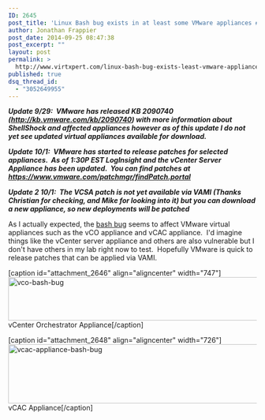 ```yaml
---
ID: 2645
post_title: 'Linux Bash bug exists in at least some VMware appliances #bash #shellshock'
author: Jonathan Frappier
post_date: 2014-09-25 08:47:38
post_excerpt: ""
layout: post
permalink: >
  http://www.virtxpert.com/linux-bash-bug-exists-least-vmware-appliances-bash/
published: true
dsq_thread_id:
  - "3052649955"
---
```

<em><strong>**Update 9/29:  VMware has released KB 2090740 (<a href="http://kb.vmware.com/kb/2090740" target="_blank">http://kb.vmware.com/kb/2090740</a>) with more information about ShellShock and affected appliances however as of this update I do not yet see updated virtual appliances available for download.**</strong></em>

<em><strong>**Update 10/1:  VMware has started to release patches for selected appliances.  As of 1:30P EST LogInsight and the vCenter Server Appliance has been updated.  You can find patches at <a href="https://www.vmware.com/patchmgr/findPatch.portal" target="_blank">https://www.vmware.com/patchmgr/findPatch.portal</a>**</strong></em>

<em><strong>**Update 2 10/1:  The VCSA patch is not yet available via VAMI (Thanks Christian for checking, and Mike for looking into it) but you can download a new appliance, so new deployments will be patched**</strong></em>

As I actually expected, the <a href="http://www.theregister.co.uk/2014/09/24/bash_shell_vuln/" target="_blank">bash bug</a> seems to affect VMware virtual appliances such as the vCO appliance and vCAC appliance.  I'd imagine things like the vCenter server appliance and others are also vulnerable but I don't have others in my lab right now to test.  Hopefully VMware is quick to release patches that can be applied via VAMI.

[caption id="attachment_2646" align="aligncenter" width="747"]<a href="http://www.virtxpert.com/wp-content/uploads/2014/09/vco-bash.jpg"><img class="size-full wp-image-2646" src="http://www.virtxpert.com/wp-content/uploads/2014/09/vco-bash.jpg" alt="vco-bash-bug" width="747" height="88" /></a> vCenter Orchestrator Appliance[/caption]

[caption id="attachment_2648" align="aligncenter" width="726"]<a href="http://www.virtxpert.com/wp-content/uploads/2014/09/vcac-bash1.png"><img class="size-full wp-image-2648" src="http://www.virtxpert.com/wp-content/uploads/2014/09/vcac-bash1.png" alt="vcac-appliance-bash-bug" width="726" height="120" /></a> vCAC Appliance[/caption]